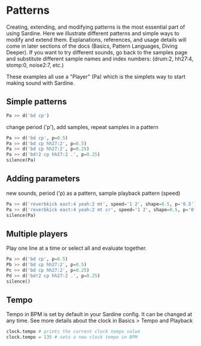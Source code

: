 # Patterns

Creating, extending, and modifying patterns is the most essential part of using Sardine. Here we illustrate different patterns and simple ways to modify and extend them. Explanations, references, and usage details will come in later sections of the docs (Basics, Pattern Languages, Diving Deeper). If you want to try different sounds, go back to the samples page and substitute different sample names and index numbers: (drum:2, hh27:4, stomp:0, noise2:7, etc.)

These examples all use a "Player" (Pa) which is the simplets way to start making sound with Sardine. 

## Simple patterns

```python
Pa >> d('bd cp')
```

change period ('p'), add samples, repeat samples in a pattern
```python
Pa >> d('bd cp', p=0.5)
Pa >> d('bd cp hh27:2', p=0.5)
Pa >> d('bd cp hh27:2', p=0.25)
Pa >> d('bd!2 cp hh27:2 .', p=0.25)
silence(Pa)
```

## Adding parameters
new sounds, period ('p) as a pattern, sample playback pattern (speed)
```python
Pa >> d('reverbkick east:4 yeah:2 mt', speed='1 2', shape=0.5, p='0.5')
Pa >> d('reverbkick east:4 yeah:2 mt cr', speed='1 2', shape=0.5, p='0.5!4  0.25') #note the meter is now in 5
silence(Pa)
```
## Multiple players

Play one line at a time or select all and evaluate together. 
```python
Pa >> d('bd cp', p=0.5)
Pb >> d('bd cp hh27:2', p=0.5)
Pc >> d('bd cp hh27:2', p=0.25)
Pd >> d('bd!2 cp hh27:2 .', p=0.25)
silence()
```

## Tempo

Tempo in BPM is set by default in your Sardine config. It can be changed at any time. See more details about the clock in Basics > Tempo and Playback

```python
clock.tempo # prints the current clock tempo value
clock.tempo = 135 # sets a new clock tempo in BPM
```

